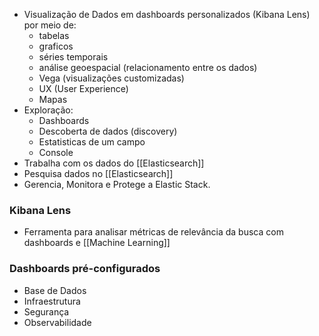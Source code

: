 - Visualização de Dados em dashboards personalizados (Kibana Lens) por meio de:
	- tabelas
	- graficos
	- séries temporais
	- análise geoespacial (relacionamento entre os dados)
	- Vega (visualizações customizadas)
	- UX (User Experience)
	- Mapas
- Exploração:
	- Dashboards 
	- Descoberta de dados (discovery)
	- Estatisticas de um campo
	- Console
- Trabalha com os dados do [[Elasticsearch]] 
- Pesquisa dados no [[Elasticsearch]] 
- Gerencia, Monitora e Protege a Elastic Stack.

### Kibana Lens
- Ferramenta para analisar métricas de relevância da busca com dashboards e [[Machine Learning]] 

### Dashboards pré-configurados 
- Base de Dados 
- Infraestrutura
- Segurança
- Observabilidade
